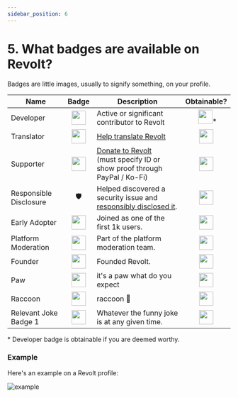 ```yaml
---
sidebar_position: 6
---
```


# 5. What badges are available on Revolt?

Badges are little images, usually to signify something, on your profile.

| Name | Badge | Description | Obtainable? |
|------|:-:|-------------|:-:|
| Developer | <img src="https://app.revolt.chat/assets/badges/developer.svg" height="32px" /> | Active or significant contributor to Revolt | <img width="6px" /><img src="https://static.revolt.chat/emoji/mutant/274c.svg?rev=3" height="32px" />* |
| Translator | <img src="https://app.revolt.chat/assets/badges/translator.svg" height="32px" /> | [Help translate Revolt](https://weblate.insrt.uk/engage/revolt) | <img src="https://static.revolt.chat/emoji/mutant/2705.svg?rev=3" height="32px" /> |
| Supporter | <img src="https://app.revolt.chat/assets/badges/supporter.svg" height="32px" /> | [Donate to Revolt](https://insrt.uk/donate)<br/>(must specify ID or show proof through PayPal / Ko-Fi) | <img src="https://static.revolt.chat/emoji/mutant/2705.svg?rev=3" height="32px" /> |
| Responsible Disclosure | 🛡 | Helped discovered a security issue and [responsibly disclosed it](https://github.com/revoltchat/revite/blob/master/.github/SECURITY.md). | <img src="https://static.revolt.chat/emoji/mutant/2705.svg?rev=3" height="32px" /> |
| Early Adopter | <img src="https://app.revolt.chat/assets/badges/early_adopter.svg" height="32px" /> | Joined as one of the first 1k users. | <img src="https://static.revolt.chat/emoji/mutant/274c.svg?rev=3" height="32px" /> |
| Platform Moderation | <img src="https://app.revolt.chat/assets/badges/moderation.svg" height="32px" /> | Part of the platform moderation team. | <img src="https://static.revolt.chat/emoji/mutant/274c.svg?rev=3" height="32px" /> |
| Founder | <img src="https://app.revolt.chat/assets/badges/founder.svg" height="32px" /> | Founded Revolt. | <img src="https://static.revolt.chat/emoji/mutant/274c.svg?rev=3" height="32px" /> |
| Paw | <img src="https://app.revolt.chat/assets/badges/paw.svg" height="32px" /> | it's a paw what do you expect | <img src="https://static.revolt.chat/emoji/mutant/274c.svg?rev=3" height="32px" /> |
| Raccoon | <img src="https://app.revolt.chat/assets/badges/raccoon.svg" height="32px" /> | raccoon 🦝 | <img src="https://static.revolt.chat/emoji/mutant/274c.svg?rev=3" height="32px" /> |
| Relevant Joke Badge 1 | <img src="https://app.revolt.chat/assets/badges/amog.svg" height="32px" /> | Whatever the funny joke is at any given time. | <img src="https://static.revolt.chat/emoji/mutant/274c.svg?rev=3" height="32px" /> |

\* Developer badge is obtainable if you are deemed worthy.

### Example

Here's an example on a Revolt profile:

![example](https://autumn.revolt.chat/attachments/SbOjdITc3R9XlKzQ848MD4n-1yOmNRqgfGClQKS1Sa/image.png)
